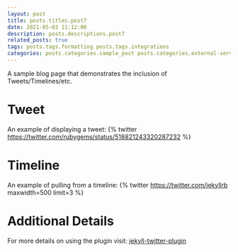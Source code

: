 ```yaml
---
layout: post
title: posts.titles.post7
date: 2021-05-03 11:12:00
description: posts.descriptions.post7
related_posts: true
tags: posts.tags.formatting posts.tags.integrations
categories: posts.categories.sample_post posts.categories.external-service
---
```

A sample blog page that demonstrates the inclusion of Tweets/Timelines/etc.

# Tweet
An example of displaying a tweet:
{% twitter https://twitter.com/rubygems/status/518821243320287232 %}

# Timeline
An example of pulling from a timeline:
{% twitter https://twitter.com/jekyllrb maxwidth=500 limit=3 %}

# Additional Details
For more details on using the plugin visit: [jekyll-twitter-plugin](https://github.com/rob-murray/jekyll-twitter-plugin)
